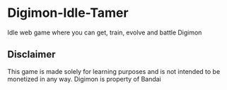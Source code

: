# Digimon-Idle-Tamer
Idle web game where you can get, train, evolve and battle Digimon

## Disclaimer
This game is made solely for learning purposes and is not intended to be monetized in any way. Digimon is property of Bandai
